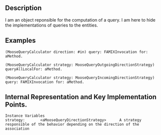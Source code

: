 Description
-------------------

I am an object reponsible for the computation of a query. I am here to hide the implementations of queries to the entities. 

Examples
-------------------
	
	(MooseQueryCalculator direction: #in) query: FAMIXInvocation for: aMethod.
	
	(MooseQueryCalculator strategy: MooseQueryOutgoingDirectionStrategy) queryAllLocalFor: aMethod.
	
	(MooseQueryCalculator strategy: MooseQueryIncomingDirectionStrategy) query: FAMIXInvocation for: aMethod.
 
Internal Representation and Key Implementation Points.
-------------------

    Instance Variables
	strategy:		<aMooseQueryDirectionStrategy> 		A strategy responsible of the behavior depending on the direction of the association

